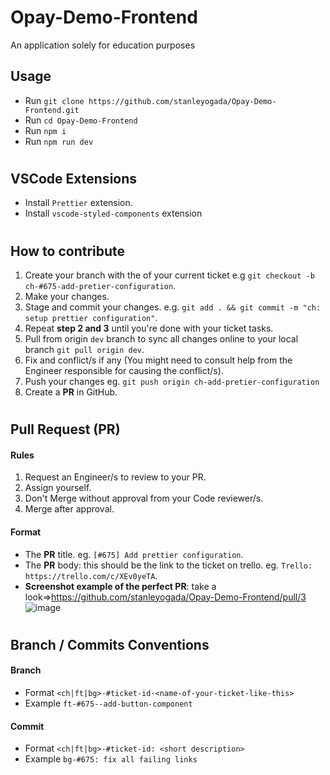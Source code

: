 # Opay-Demo-Frontend
An application solely for education purposes 

## Usage
- Run `git clone https://github.com/stanleyogada/Opay-Demo-Frontend.git`
- Run `cd Opay-Demo-Frontend`
- Run `npm i`
- Run `npm run dev`

#

## VSCode Extensions
- Install `Prettier` extension.
- Install `vscode-styled-components` extension

#

## How to contribute
1. Create your branch with the of your current ticket e.g `git checkout -b ch-#675-add-pretier-configuration`.
2. Make your changes.
3. Stage and commit your changes. e.g. `git add . && git commit -m "ch: setup prettier configuration"`.
4. Repeat **step 2 and 3** until you're done with your ticket tasks.
5. Pull from origin `dev` branch to sync all changes online to your local branch `git pull origin dev`.
6. Fix and conflict/s if any (You might need to consult help from the Engineer responsible for causing the conflict/s).
7. Push your changes eg. `git push origin ch-add-pretier-configuration`
8. Create a **PR** in GitHub.

#

## Pull Request (**PR**)
#### Rules
1. Request an Engineer/s to review to your PR.
2. Assign yourself.
3. Don't Merge without approval from your Code reviewer/s.
4. Merge after approval.

#### Format
- The **PR** title. eg. `[#675] Add prettier configuration`.
- The **PR** body: this should be the link to the ticket on trello. eg. `Trello: https://trello.com/c/XEv0yeTA`.
- **Screenshot example of the perfect PR**: take a look=>https://github.com/stanleyogada/Opay-Demo-Frontend/pull/3
![image](https://user-images.githubusercontent.com/104577296/221747744-f5a893cf-ae75-4a63-ba69-9016798e47a9.png)

#

## Branch / Commits Conventions
#### Branch
- Format `<ch|ft|bg>-#ticket-id-<name-of-your-ticket-like-this>`
- Example `ft-#675--add-button-component`

#### Commit
- Format `<ch|ft|bg>-#ticket-id: <short description>`
- Example `bg-#675: fix all failing links`

